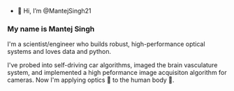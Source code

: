 - 👋 Hi, I’m @MantejSingh21

### My name is Mantej Singh

I'm a scientist/engineer who builds robust, high-performance optical systems and loves data and python.

I've probed into self-driving car algorithms, imaged the brain vasculature system, and implemented a high peformance image acquisiton algorithm for cameras. Now I'm applying optics 🔬 to the human body 🧬.

<!---
MantejSingh21/MantejSingh21 is a ✨ special ✨ repository because its `README.md` (this file) appears on your GitHub profile.
You can click the Preview link to take a look at your changes.
--->
